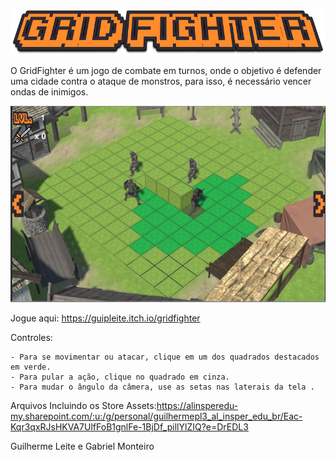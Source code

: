 <p align="center"><img src="./gameFiles/Assets/Menus/title.png" /></p>

O GridFighter é um jogo de combate em turnos, onde o objetivo é defender uma cidade contra o ataque de monstros, para isso, é necessário vencer ondas de inimigos.
</br>

![alt text](./Capture.JPG)

Jogue aqui: https://guipleite.itch.io/gridfighter
</br>

Controles:

    - Para se movimentar ou atacar, clique em um dos quadrados destacados em verde.
    - Para pular a ação, clique no quadrado em cinza.
    - Para mudar o ângulo da câmera, use as setas nas laterais da tela .



Arquivos Incluindo os Store Assets:https://alinsperedu-my.sharepoint.com/:u:/g/personal/guilhermepl3_al_insper_edu_br/Eac-Kqr3qxRJsHKVA7UlfFoB1gnlFe-1BjDf_pillYlZIQ?e=DrEDL3

Guilherme Leite e Gabriel Monteiro 
